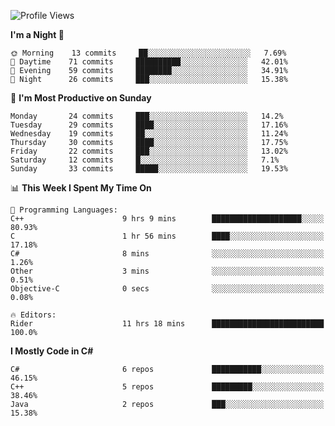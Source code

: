 <!--START_SECTION:waka-->
![Profile Views](http://img.shields.io/badge/Profile%20Views-1-blue)

**I'm a Night 🦉** 

```text
🌞 Morning    13 commits     ██░░░░░░░░░░░░░░░░░░░░░░░   7.69% 
🌆 Daytime    71 commits     ██████████░░░░░░░░░░░░░░░   42.01% 
🌃 Evening    59 commits     ████████░░░░░░░░░░░░░░░░░   34.91% 
🌙 Night      26 commits     ███░░░░░░░░░░░░░░░░░░░░░░   15.38%

```
📅 **I'm Most Productive on Sunday** 

```text
Monday       24 commits     ███░░░░░░░░░░░░░░░░░░░░░░   14.2% 
Tuesday      29 commits     ████░░░░░░░░░░░░░░░░░░░░░   17.16% 
Wednesday    19 commits     ██░░░░░░░░░░░░░░░░░░░░░░░   11.24% 
Thursday     30 commits     ████░░░░░░░░░░░░░░░░░░░░░   17.75% 
Friday       22 commits     ███░░░░░░░░░░░░░░░░░░░░░░   13.02% 
Saturday     12 commits     █░░░░░░░░░░░░░░░░░░░░░░░░   7.1% 
Sunday       33 commits     █████░░░░░░░░░░░░░░░░░░░░   19.53%

```


📊 **This Week I Spent My Time On** 

```text
💬 Programming Languages: 
C++                      9 hrs 9 mins        ████████████████████░░░░░   80.93% 
C                        1 hr 56 mins        ████░░░░░░░░░░░░░░░░░░░░░   17.18% 
C#                       8 mins              ░░░░░░░░░░░░░░░░░░░░░░░░░   1.26% 
Other                    3 mins              ░░░░░░░░░░░░░░░░░░░░░░░░░   0.51% 
Objective-C              0 secs              ░░░░░░░░░░░░░░░░░░░░░░░░░   0.08%

🔥 Editors: 
Rider                    11 hrs 18 mins      █████████████████████████   100.0%

```

**I Mostly Code in C#** 

```text
C#                       6 repos             ███████████░░░░░░░░░░░░░░   46.15% 
C++                      5 repos             █████████░░░░░░░░░░░░░░░░   38.46% 
Java                     2 repos             ███░░░░░░░░░░░░░░░░░░░░░░   15.38%

```



<!--END_SECTION:waka-->
